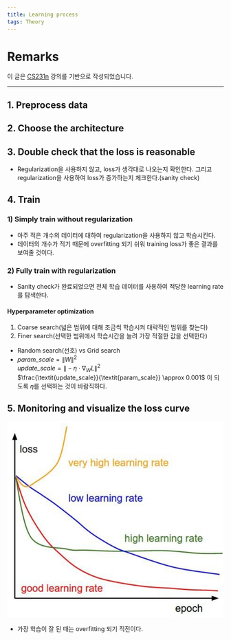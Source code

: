 ```yaml
---
title: Learning process
tags: Theory
---
```


<!--more-->
# Remarks
이 글은 [CS231n](http://cs231n.github.io/) 강의를 기반으로 작성되었습니다.

---

## 1. Preprocess data

## 2. Choose the architecture

## 3. Double check that the loss is reasonable
- Regularization을 사용하지 않고, loss가 생각대로 나오는지 확인한다. 그리고 regularization을 사용하여 loss가 증가하는지 체크한다.(sanity check)

## 4. Train
### 1) Simply train without regularization
- 아주 적은 개수의 데이터에 대하여 regularization을 사용하지 않고 학습시킨다.
- 데이터의 개수가 적기 때문에 overfitting 되기 쉬워 training loss가 좋은 결과를 보여줄 것이다.

### 2) Fully train with regularization
- Sanity check가 완료되었으면 전체 학습 데이터를 사용하여 적당한 learning rate를 탐색한다.

#### Hyperparameter optimization
1. Coarse search(넓은 범위에 대해 조금씩 학습시켜 대략적인 범위를 찾는다)
2. Finer search(선택한 범위에서 학습시간을 늘려 가장 적절한 값을 선택한다)
- Random search(선호) vs Grid search
- $\textit{param_scale} = \|W\|^2$ <br>
$\textit{update_scale} = \| -\eta \cdot \nabla_WL \|^2$ <br>
$\frac{\textit{update_scale}}{\textit{param_scale}} \approx 0.001$ 이 되도록 $\eta$를 선택하는 것이 바람직하다.

## 5. Monitoring and visualize the loss curve
![jpg](/images/2020-01-14-learning_process/1.jpg)
- 가장 학습이 잘 된 때는 overfitting 되기 직전이다.
